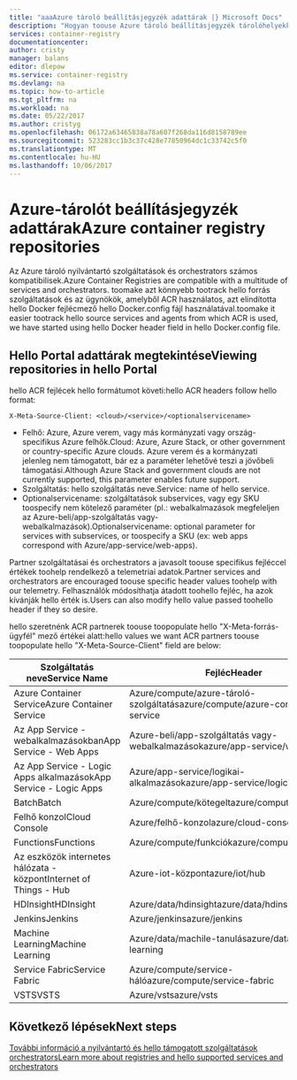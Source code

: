```yaml
---
title: "aaaAzure tároló beállításjegyzék adattárak |} Microsoft Docs"
description: "Hogyan toouse Azure tároló beállításjegyzék tárolóhelyekkel Docker lemezképek"
services: container-registry
documentationcenter: 
author: cristy
manager: balans
editor: dlepow
ms.service: container-registry
ms.devlang: na
ms.topic: how-to-article
ms.tgt_pltfrm: na
ms.workload: na
ms.date: 05/22/2017
ms.author: cristyg
ms.openlocfilehash: 06172a63465838a78a607f268da116d8158789ee
ms.sourcegitcommit: 523283cc1b3c37c428e77850964dc1c33742c5f0
ms.translationtype: MT
ms.contentlocale: hu-HU
ms.lasthandoff: 10/06/2017
---
```

# <a name="azure-container-registry-repositories"></a><span data-ttu-id="f7258-103">Azure-tárolót beállításjegyzék adattárak</span><span class="sxs-lookup"><span data-stu-id="f7258-103">Azure container registry repositories</span></span>

<span data-ttu-id="f7258-104">Az Azure tároló nyilvántartó szolgáltatások és orchestrators számos kompatibilisek.</span><span class="sxs-lookup"><span data-stu-id="f7258-104">Azure Container Registries are compatible with a multitude of services and orchestrators.</span></span> <span data-ttu-id="f7258-105">toomake azt könnyebb tootrack hello forrás szolgáltatások és az ügynökök, amelyből ACR használatos, azt elindította hello Docker fejlécmező hello Docker.config fájl használatával.</span><span class="sxs-lookup"><span data-stu-id="f7258-105">toomake it easier tootrack hello source services and agents from which ACR is used, we have started using hello Docker header field in hello Docker.config file.</span></span>



## <a name="viewing-repositories-in-hello-portal"></a><span data-ttu-id="f7258-106">Hello Portal adattárak megtekintése</span><span class="sxs-lookup"><span data-stu-id="f7258-106">Viewing repositories in hello Portal</span></span>

<span data-ttu-id="f7258-107">hello ACR fejlécek hello formátumot követi:</span><span class="sxs-lookup"><span data-stu-id="f7258-107">hello ACR headers follow hello format:</span></span>
```
X-Meta-Source-Client: <cloud>/<service>/<optionalservicename>
```

* <span data-ttu-id="f7258-108">Felhő: Azure, Azure verem, vagy más kormányzati vagy ország-specifikus Azure felhők.</span><span class="sxs-lookup"><span data-stu-id="f7258-108">Cloud: Azure, Azure Stack, or other government or country-specific Azure clouds.</span></span> <span data-ttu-id="f7258-109">Azure verem és a kormányzati jelenleg nem támogatott, bár ez a paraméter lehetővé teszi a jövőbeli támogatási.</span><span class="sxs-lookup"><span data-stu-id="f7258-109">Although Azure Stack and government clouds are not currently supported, this parameter enables future support.</span></span>
* <span data-ttu-id="f7258-110">Szolgáltatás: hello szolgáltatás neve.</span><span class="sxs-lookup"><span data-stu-id="f7258-110">Service: name of hello service.</span></span>
* <span data-ttu-id="f7258-111">Optionalservicename: szolgáltatások subservices, vagy egy SKU toospecify nem kötelező paraméter (pl.: webalkalmazások megfeleljen az Azure-beli/app-szolgáltatás vagy-webalkalmazások).</span><span class="sxs-lookup"><span data-stu-id="f7258-111">Optionalservicename: optional parameter for services with subservices, or toospecify a SKU (ex: web apps correspond with Azure/app-service/web-apps).</span></span>

<span data-ttu-id="f7258-112">Partner szolgáltatásai és orchestrators a javasolt toouse specifikus fejléccel értékek toohelp rendelkező a telemetriai adatok.</span><span class="sxs-lookup"><span data-stu-id="f7258-112">Partner services and orchestrators are encouraged toouse specific header values toohelp with our telemetry.</span></span> <span data-ttu-id="f7258-113">Felhasználók módosíthatja átadott toohello fejléc, ha azok kívánják hello érték is.</span><span class="sxs-lookup"><span data-stu-id="f7258-113">Users can also modify hello value passed toohello header if they so desire.</span></span>

<span data-ttu-id="f7258-114">hello szeretnénk ACR partnerek toouse toopopulate hello "X-Meta-forrás-ügyfél" mező értékei alatt:</span><span class="sxs-lookup"><span data-stu-id="f7258-114">hello values we want ACR partners toouse toopopulate hello "X-Meta-Source-Client" field are below:</span></span>

| <span data-ttu-id="f7258-115">Szolgáltatás neve</span><span class="sxs-lookup"><span data-stu-id="f7258-115">Service Name</span></span>              | <span data-ttu-id="f7258-116">Fejléc</span><span class="sxs-lookup"><span data-stu-id="f7258-116">Header</span></span>                                |
| ------------------------- | ------------------------------------- |
| <span data-ttu-id="f7258-117">Azure Container Service</span><span class="sxs-lookup"><span data-stu-id="f7258-117">Azure Container Service</span></span>   | <span data-ttu-id="f7258-118">Azure/compute/azure-tároló-szolgáltatás</span><span class="sxs-lookup"><span data-stu-id="f7258-118">azure/compute/azure-container-service</span></span> |
| <span data-ttu-id="f7258-119">Az App Service - webalkalmazásokban</span><span class="sxs-lookup"><span data-stu-id="f7258-119">App Service - Web Apps</span></span>    | <span data-ttu-id="f7258-120">Azure-beli/app-szolgáltatás vagy-webalkalmazások</span><span class="sxs-lookup"><span data-stu-id="f7258-120">azure/app-service/web-apps</span></span>            |
| <span data-ttu-id="f7258-121">Az App Service - Logic Apps alkalmazások</span><span class="sxs-lookup"><span data-stu-id="f7258-121">App Service - Logic Apps</span></span>  | <span data-ttu-id="f7258-122">Azure/app-service/logikai-alkalmazások</span><span class="sxs-lookup"><span data-stu-id="f7258-122">azure/app-service/logic-apps</span></span>          |
| <span data-ttu-id="f7258-123">Batch</span><span class="sxs-lookup"><span data-stu-id="f7258-123">Batch</span></span>                     | <span data-ttu-id="f7258-124">Azure/compute/kötegelt</span><span class="sxs-lookup"><span data-stu-id="f7258-124">azure/compute/batch</span></span>                   |
| <span data-ttu-id="f7258-125">Felhő konzol</span><span class="sxs-lookup"><span data-stu-id="f7258-125">Cloud Console</span></span>             | <span data-ttu-id="f7258-126">Azure/felhő-konzol</span><span class="sxs-lookup"><span data-stu-id="f7258-126">azure/cloud-console</span></span>                   |
| <span data-ttu-id="f7258-127">Functions</span><span class="sxs-lookup"><span data-stu-id="f7258-127">Functions</span></span>                 | <span data-ttu-id="f7258-128">Azure/compute/funkciók</span><span class="sxs-lookup"><span data-stu-id="f7258-128">azure/compute/functions</span></span>               |
| <span data-ttu-id="f7258-129">Az eszközök internetes hálózata - központ</span><span class="sxs-lookup"><span data-stu-id="f7258-129">Internet of Things - Hub</span></span>  | <span data-ttu-id="f7258-130">Azure-iot-központ</span><span class="sxs-lookup"><span data-stu-id="f7258-130">azure/iot/hub</span></span>                         |
| <span data-ttu-id="f7258-131">HDInsight</span><span class="sxs-lookup"><span data-stu-id="f7258-131">HDInsight</span></span>                 | <span data-ttu-id="f7258-132">Azure/data/hdinsight</span><span class="sxs-lookup"><span data-stu-id="f7258-132">azure/data/hdinsight</span></span>                  |
| <span data-ttu-id="f7258-133">Jenkins</span><span class="sxs-lookup"><span data-stu-id="f7258-133">Jenkins</span></span>                   | <span data-ttu-id="f7258-134">Azure/jenkins</span><span class="sxs-lookup"><span data-stu-id="f7258-134">azure/jenkins</span></span>                         |
| <span data-ttu-id="f7258-135">Machine Learning</span><span class="sxs-lookup"><span data-stu-id="f7258-135">Machine Learning</span></span>          | <span data-ttu-id="f7258-136">Azure/data/machile-tanulás</span><span class="sxs-lookup"><span data-stu-id="f7258-136">azure/data/machile-learning</span></span>           |
| <span data-ttu-id="f7258-137">Service Fabric</span><span class="sxs-lookup"><span data-stu-id="f7258-137">Service Fabric</span></span>            | <span data-ttu-id="f7258-138">Azure/compute/service-háló</span><span class="sxs-lookup"><span data-stu-id="f7258-138">azure/compute/service-fabric</span></span>          |
| <span data-ttu-id="f7258-139">VSTS</span><span class="sxs-lookup"><span data-stu-id="f7258-139">VSTS</span></span>                      | <span data-ttu-id="f7258-140">Azure/vsts</span><span class="sxs-lookup"><span data-stu-id="f7258-140">azure/vsts</span></span>                            |


## <a name="next-steps"></a><span data-ttu-id="f7258-141">Következő lépések</span><span class="sxs-lookup"><span data-stu-id="f7258-141">Next steps</span></span>
[<span data-ttu-id="f7258-142">További információ a nyilvántartó és hello támogatott szolgáltatások orchestrators</span><span class="sxs-lookup"><span data-stu-id="f7258-142">Learn more about registries and hello supported services and orchestrators</span></span>](container-registry-intro.md)
